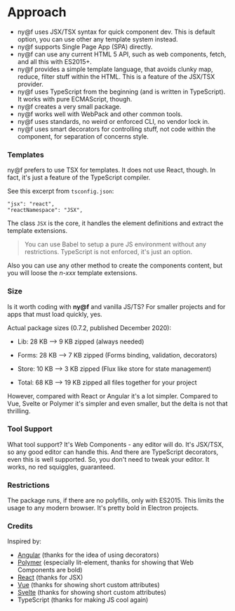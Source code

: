 # Approach

* ny@f uses JSX/TSX syntax for quick component dev. This is default option, you can use other any template system instead.
* ny@f supports Single Page App (SPA) directly.
* ny@f can use any current HTML 5 API, such as web components, fetch, and all this with ES2015+.
* ny@f provides a simple template language, that avoids clunky map, reduce, filter stuff within the HTML. This is a feature of the JSX/TSX provider.
* ny@f uses TypeScript from the beginning (and is written in TypeScript). It works with pure ECMAScript, though.
* ny@f creates a very small package.
* ny@f works well with WebPack and other common tools.
* ny@f uses standards, no weird or enforced CLI, no vendor lock in.
* ny@f uses smart decorators for controlling stuff, not code within the component, for separation of concerns style.

### Templates

ny@f prefers to use TSX for templates. It does not use React, though. In fact, it's just a feature of the TypeScript compiler.

See this excerpt from `tsconfig.json`:

~~~
"jsx": "react",
"reactNamespace": "JSX",
~~~

The class `JSX` is the core, it handles the element definitions and extract the template extensions.

> You can use Babel to setup a pure JS environment without any restrictions. TypeScript is not enforced, it's just an option.

Also you can use any other method to create the components content, but you will loose the *n-xxx* template extensions.

### Size

Is it worth coding with **ny@f** and vanilla JS/TS? For smaller projects and for apps that must load quickly, yes.

Actual package sizes (0.7.2, published December 2020):

* Lib:    28 KB -->  9 KB zipped (always needed)
* Forms:  28 KB -->  7 KB zipped (Forms binding, validation, decorators)
* Store:  10 KB -->  3 KB zipped (Flux like store for state management)

* Total:  68 KB --> 19 KB zipped all files together for your project

However, compared with React or Angular it's a lot simpler. Compared to Vue, Svelte or Polymer it's simpler and even smaller, but the delta is not that thrilling.

### Tool Support

What tool support? It's Web Components - any editor will do. It's JSX/TSX, so any good editor can handle this. And there are TypeScript decorators, even this is well supported. So, you don't need to tweak your editor. It works, no red squiggles, guaranteed.

### Restrictions

The package runs, if there are no polyfills, only with ES2015. This limits the usage to any modern browser. It's pretty bold in Electron projects.

### Credits

Inspired by:

* [Angular](comparision/angular) (thanks for the idea of using decorators)
* [Polymer](comparision/polymer) (especially lit-element, thanks for showing that Web Components are bold)
* [React](comparision/react) (thanks for JSX)
* [Vue](comparision/vue) (thanks for showing short custom attributes)
* [Svelte](comparision/svelte) (thanks for showing short custom attributes)
* TypeScript (thanks for making JS cool again)


